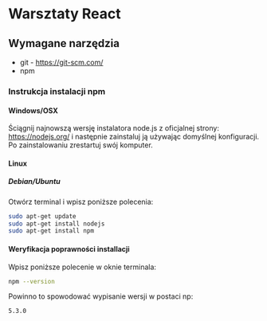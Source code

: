 # Warsztaty React
## Wymagane narzędzia
* git - https://git-scm.com/
* npm
### Instrukcja instalacji npm
#### Windows/OSX
Ściągnij najnowszą wersję instalatora node.js z oficjalnej strony: https://nodejs.org/ i następnie zainstaluj ją używając domyślnej konfiguracji. Po zainstalowaniu zrestartuj swój komputer.

#### Linux
##### Debian/Ubuntu
Otwórz terminal i wpisz poniższe polecenia: 

```bash
sudo apt-get update
sudo apt-get install nodejs
sudo apt-get install npm
```

#### Weryfikacja poprawności installacji

Wpisz poniższe polecenie w oknie terminala:

```bash
npm --version
```

Powinno to spowodować wypisanie wersji w postaci np:

```bash
5.3.0
```
